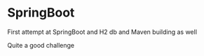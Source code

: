 # SpringBoot

First attempt at SpringBoot and H2 db and Maven building as well

Quite a good challenge
